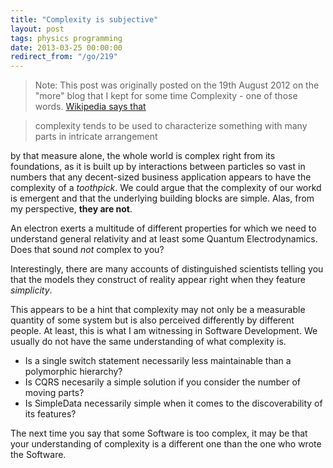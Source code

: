 ```yaml
---
title: "Complexity is subjective"
layout: post
tags: physics programming
date: 2013-03-25 00:00:00
redirect_from: "/go/219"
---
```


> Note: This post was originally posted on the 19th August 2012 on the "more" blog that I kept for some time
Complexity - one of those words. [Wikipedia says that][1] 

> complexity tends to be used to characterize something with many parts in intricate arrangement  

by that measure alone, the whole world is complex right from its foundations, as it is built up by interactions between particles so vast in numbers that any decent-sized business application appears to have the complexity of a *toothpick*. We could argue that the complexity of our workd is emergent and that the underlying building blocks are simple. Alas, from my perspective, **they are not**. 

An electron exerts a multitude of different properties for which we need to understand general relativity and at least some Quantum Electrodynamics. Does that sound *not* complex to you?

Interestingly, there are many accounts of distinguished scientists telling you that the models they construct of reality appear right when they feature *simplicity*. 

This appears to be a hint that complexity may not only be a measurable quantity of some system but is also perceived differently by different people. At least, this is what I am witnessing in Software Development. We usually do not have the same understanding of what complexity is. 

*   Is a single switch statement necessarily less maintainable than a polymorphic hierarchy? 
*   Is CQRS necesarily a simple solution if you consider the number of moving parts? 
*   Is SimpleData necessarily simple when it comes to the discoverability of its features? 

The next time you say that some Software is too complex, it may be that your understanding of complexity is a different one than the one who wrote the Software.

 [1]: http://en.wikipedia.org/wiki/Complexity